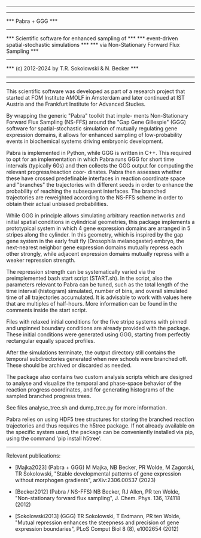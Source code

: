 ******************************************************
***                                                ***
***                 Pabra + GGG                    ***
***                                                ***
***  Scientific software for enhanced sampling of  *** 
***  event-driven spatial-stochastic simulations   ***
***  via Non-Stationary Forward Flux Sampling      ***
***                                                ***
***  (c) 2012-2024 by T.R. Sokolowski & N. Becker  ***
***                                                ***
******************************************************

This scientific software was developed as part of a 
research project that started at FOM Institute AMOLF
in Amsterdam and later continued at IST Austria and
the Frankfurt Institute for Advanced Studies.

By wrapping the generic "Pabra" toolkit that imple-
ments Non-Stationary Forward Flux Sampling (NS-FFS)
around the "Gap Gene Gillespie" (GGG) software for
spatial-stochastic simulation of mutually regulating
gene expression domains, it allows for enhanced
sampling of low-probability events in biochemical
systems driving embryonic development.

Pabra is implemented in Python, while GGG is written
in C++. This required to opt for an implementation
in which Pabra runs GGG for short time intervals
(typically 60s) and then collects the GGG output
for computing the relevant progress/reaction coor-
dinates. Pabra then assesses whether these have
crossed predefinable interfaces in reaction coordinate
space and "branches" the trajectories with different
seeds in order to enhance the probability of reaching
the subsequent interfaces. The branched trajectories
are reweighted according to the NS-FFS scheme in
order to obtain their actual unbiased probabilities.

While GGG in principle allows simulating arbitrary
reaction networks and initial spatial conditions in
cylindrical geometries, this package implements a
prototypical system in which 4 gene expression domains
are arranged in 5 stripes along the cylinder. In this 
geometry, which is inspired by the gap gene system in 
the early fruit fly (Drosophila melanogaster) embryo,
the next-nearest neighbor gene expression domains 
mutually repress each other strongly, while adjacent 
expression domains mutually repress with a weaker 
repression strength.

The repression strength can be systematically varied
via the preimplemented bash start script (START.sh).
In the script, also the parameters relevant to Pabra
can be tuned, such as the total length of the time
interval (histogram) simulated, number of bins, and
overall simulated time of all trajectories accumulated.
It is advisable to work with values here that are
multiples of half-hours. More information can be
found in the comments inside the start script.

Files with relaxed initial conditions for the five
stripe systems with pinned and unpinned boundary
conditions are already provided with the package.
These initial conditions were generated using GGG,
starting from perfectly rectangular equally spaced
profiles.

After the simulations terminate, the output directory
still contains the temporal subdirectories generated
when new schools were branched off. These should be
archived or discarded as needed.

The package also contains two custom analysis scripts
which are designed to analyse and visualize the
temporal and phase-space behavior of the reaction
progress coordinates, and for generating histograms
of the sampled branched progress trees.

See files analyse_tree.sh and dump_tree.py for
more information.

Pabra relies on using HDF5 tree structures for
storing the branched reaction trajectories and
thus requires the h5tree package. If not already
available on the specific system used, the package
can be conveniently installed via pip, using the
command 'pip install h5tree'.

----------------------

Relevant publications:

* [Majka2023] (Pabra + GGG)
  M Majka, NB Becker, PR Wolde, M Zagorski, TR Sokolowski, 
  "Stable developmental patterns of gene expression without 
   morphogen gradients", arXiv:2306.00537 (2023)

* [Becker2012] (Pabra / NS-FFS)
  NB Becker, RJ Allen, PR ten Wolde,
  "Non-stationary forward flux sampling",
  J. Chem. Phys. 136, 174118 (2012)

* [Sokolowski2013] (GGG)
  TR Sokolowski, T Erdmann, PR ten Wolde,
  "Mutual repression enhances the steepness and precision 
   of gene expression boundaries",
  PLoS Comput Biol 8 (8), e1002654 (2012)

